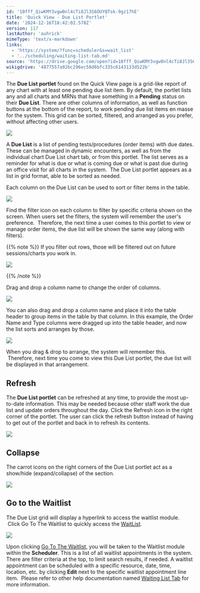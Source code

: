 ```yaml
---
id: '10fff_QiwKMY3vgw0nl4cTi8Jl3S6OUYQTsk-9gz17hE'
title: 'Quick View - Due List Portlet'
date: '2024-12-16T18:42:02.578Z'
version: 117
lastAuthor: 'auhrick'
mimeType: 'text/x-markdown'
links:
  - 'https://system/?func=scheduler&s=wait_list'
  - '../scheduling/waiting-list-tab.md'
source: 'https://drive.google.com/open?id=10fff_QiwKMY3vgw0nl4cTi8Jl3S6OUYQTsk-9gz17hE'
wikigdrive: '4877557a92bc296ec58d6bfc335c6143133d522b'
---
```

The **Due List portlet** found on the Quick View page is a grid-like report of any chart with at least one pending due list item. By default, the portlet lists any and all charts and MRNs that have something in a **Pending** status on their **Due List**. There are other columns of information, as well as function buttons at the bottom of the report, to work pending due list items en masse for the system. This grid can be sorted, filtered, and arranged as you prefer, without affecting other users.

![](../quick-view-due-list-portlet.assets/e78263d02bd92f0dccbb0c0d37394bfc.png)

A **Due List** is a list of pending tests/procedures (order items) with due dates. These can be managed in dynamic encounters, as well as from the individual chart Due List chart tab, or from this portlet. The list serves as a reminder for what is due or what is coming due or what is past due during an office visit for all charts in the system.  The Due List portlet appears as a list in grid format, able to be sorted as needed.

Each column on the Due List can be used to sort or filter items in the table.

![](../quick-view-due-list-portlet.assets/08eec6dda7991dc40c607e98804b73f7.png)

Find the filter icon on each column to filter by specific criteria shown on the screen. When users set the filters, the system will remember the user's preference.  Therefore, the next time a user comes to this portlet to view or manage order items, the due list will be shown the same way (along with filters).

{{% note %}}
If you filter out rows, those will be filtered out on future sessions/charts you work in.



![](../quick-view-due-list-portlet.assets/0b92302c822818e5337e19097de7c269.png)


{{% /note %}}

Drag and drop a column name to change the order of columns.

![](../quick-view-due-list-portlet.assets/eb59bb3c46156e16db819ff6b4ffc9a0.png)

You can also drag and drop a column name and place it into the table header to group items in the table by that column. In this example, the Order Name and Type columns were dragged up into the table header, and now the list sorts and arranges by those.

![](../quick-view-due-list-portlet.assets/fcc471889209902a344ecb3ced136032.png)

When you drag & drop to arrange, the system will remember this.  Therefore, next time you come to view this Due List portlet, the due list will be displayed in that arrangement.

## Refresh

The **Due List portlet** can be refreshed at any time, to provide the most up-to-date information. This may be needed because other staff work the due list and update orders throughout the day. Click the Refresh icon in the right corner of the portlet. The user can click the refresh button instead of having to get out of the portlet and back in to refresh its contents.

![](../quick-view-due-list-portlet.assets/edae377c2210a6a3610e4075e4081ae7.png)

## Collapse

The carrot icons on the right corners of the Due List portlet act as a show/hide (expand/collapse) of the section.

![](../quick-view-due-list-portlet.assets/a8b9ffa516c48f33217ea0a27e21f188.png)

## Go to the Waitlist

The Due List grid will display a hyperlink to access the waitlist module.  Click Go To The Waitlist to quickly access the [WaitList](https://system/?func=scheduler&s=wait_list).

![](../quick-view-due-list-portlet.assets/d001cac7818acc439e225d08bbe4f628.png)

Upon clicking [Go To The Waitlist](https://system/?func=scheduler&s=wait_list), you will be taken to the Waitlist module within the **Scheduler**. This is a list of all waitlist appointments in the system. There are filter criteria at the top, to limit search results, if needed. A waitlist appointment can be scheduled with a specific resource, date, time, location, etc. by clicking **Edit** next to the specific waitlist appointment line item.  Please refer to other help documentation named [Waiting List Tab](../scheduling/waiting-list-tab.md) for more information.
